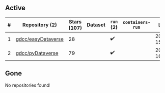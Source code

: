 ## Active
| # | Repository (2) | Stars (107) | Dataset | `run` (2) | `containers-run` | Last Modified |
| --- | --- | --- | --- | --- | --- | --- |
| 1 | [gdcc/easyDataverse](https://github.com/gdcc/easyDataverse) | 28 |  | :heavy_check_mark: |  | 2025-09-23 15:14:39+00:00 |
| 2 | [gdcc/pyDataverse](https://github.com/gdcc/pyDataverse) | 79 |  | :heavy_check_mark: |  | 2025-09-24 16:52:46+00:00 |

## Gone
No repositories found!
